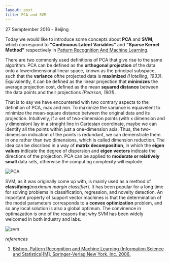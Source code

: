 ```yaml
---
layout: post
title: PCA and SVM
---
```


<p class="meta">27 Semptember 2016 - Beijing</p>

Today we would like to introduce some concepts about **PCA** and **SVM**, which correspond to 
**"Continuous Latent Variables"** and **"Sparse Kernel Method"** respectively in [Pattern Recognition And Machine Learning](https://book.douban.com/subject/2061116/).

There are two commonly used definitions of PCA that give rise to the same algorithm. PCA
 can be defined as the **orthogonal projection** of the data onto a lowerdimensional 
 linear space, known as the principal subspace, such that the **variance** ofthe projected
data is **maximized** *(Hotelling, 1933)*. Equivalently, it can be defined as the linear 
projection that **minimizes** the average projection cost, defined as the mean **squared
 distance** between the data points and their projections *(Pearson, 1901)*.

That is to say we have encountered with two contrary aspects to the definition of PCA, max and min.
To maximize the variance is equavelent to minimize the mean-square distance between the original data 
and its projection. Intuitively, if a set of two-dimension points (with x dimension and y dimension) lay 
in a straight line in Cartesian coordinate, maybe we can identify all the points within just a one-dimension
axis. Thus, the two-dimension indication of the points is redundant, we can demenstrate them in one rather
than two dimensions, which is called dimension reduction. The idea can be discribed in a way of **matrix
decomposition**, in which the **eigen values** indicate the degree of dispersion and **eigen vectors** indicate the directions
of the projection.
PCA can be applied to **moderate or relatively small** data sets, otherwise the computing complexity will explode.

![PCA](/wwjwhen_blog/images/pca.png)

SVM, as it was originally come up with, is mainly used as a method of **classifying**(*maximum margin classifier*). 
It has been popular for a long time for solving problems in classification, regression, and novelty detection. An 
important property of support vector machines is that the determination of the model parameters corresponds to a 
**convex optimization** problem, and so any local solution is also a global optimum. The convinence in optimazation is
one of the reasons that why SVM has been widely welcomed in both industry and labs.

![svm](/wwjwhen_blog/images/svm.png)

*references*

1. [Bishop. Pattern Recognition and Machine Learning (Information Science and Statistics)[M]. Springer-Verlag New York, Inc. 2006.](http://www.springer.com/gb/book/9780387310732)